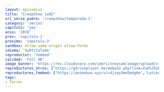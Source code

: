 ```yaml
---
layout: episodios
title: "CreepShow 1x02"
url_serie_padre: 'creepshow/temporada-1'
category: 'series'
capitulo: 'yes'
anio: '2019'
prev: 'capitulo-1'
proximo: 'capitulo-3'
sandbox: allow-same-origin allow-forms
idioma: 'Subtitulado'
reproductor: 'fembed'
calidad: 'Full HD'
image_banner: 'https://res.cloudinary.com/imbriitneysam/image/upload/v1546545022/reason1-banner-min.jpg'
reproductores_otros: ["https://gdriveplayer.me/embed2.php?link=Zv6%252BZak64JtYZiyo5KhdXQvOObLOL3hNBdNtZTwtcq9ZHoQHEn%252BfZyPW1SJtEKqTAmpquFVC4tw%252BVWJS076GbYlAYPQanavtRnyIUka7N1%252FtCmYUwEgOW02k3JRF0IY4cVuhAGnOCAnukZ09qw%252F7QlEX2nIyZgolfstSpf%252B%252FFYEgAL6GlnPNxuvCj29%252BlBCCpcQ7BDY1VxmUMLBhmjP3AH","Latino","https://gdriveplayer.me/embed2.php?link=wln96HCKDfx9wQmuJcNGlQFrXWJkfzzH8PLoQ6gI%252BpHv0DkBkNMjEUuHXAu93IyQ61dr8MvZxc5JEhdmN4YBMIVY7vM2aMDFx%252FzUKYr%252F8FZTtuXpqBrCSRCC4uPP2Q%252FiZajBilFJ8SfOI0dig4CCVBcFtRn44tpiCs3OH0URQ5IE5REWmIfRD7CK2Fx7t7Y33GU%252BcGqV0XYY%252FWJxGb9dYG","Latino","https://api.cuevana3.io/stream/index.php?file=ek5lbm9xYWNrS0xYMTZLa2xNbkdvY3ZTb3BtZng4TGp6ZFpobGFMUGtOelcwcUZmbWRIVzRkakVuS0JnbEplcG1KUnNZSlRTMGViVTBxZGdsdEhPb3JDNmFuU2RtY3VtdnEyRFg2YlcwT1hGeXBoZ29OS1ZzdFRTcHFhUzF0cmp5YUNtbDZYTHhnPT0","Latino","https://embed.mystream.to/olsk5pvrwd4r","Latino"]
reproductores_fembed: ["https://animekao.xyz/v/x4jzqs5mm5mdg0e","Latino","https://feurl.com/v/0epy4alxwn35lyz","Latino"]
tags:
- Terror
---
```












